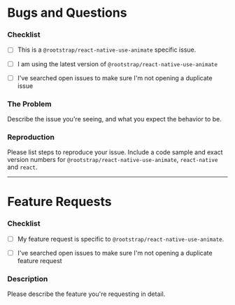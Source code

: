 # Bugs and Questions

### Checklist

- [ ] This is a `@rootstrap/react-native-use-animate` specific issue.

- [ ] I am using the latest version of `@rootstrap/react-native-use-animate`

- [ ] I've searched open issues to make sure I'm not opening a duplicate issue

### The Problem

Describe the issue you're seeing, and what you expect the behavior to be.

### Reproduction

Please list steps to reproduce your issue. Include a code sample and exact version numbers for `@rootstrap/react-native-use-animate`, `react-native` and `react`.

---

# Feature Requests

### Checklist

- [ ] My feature request is specific to `@rootstrap/react-native-use-animate`.

- [ ] I've searched open issues to make sure I'm not opening a duplicate feature request

### Description

Please describe the feature you're requesting in detail.
